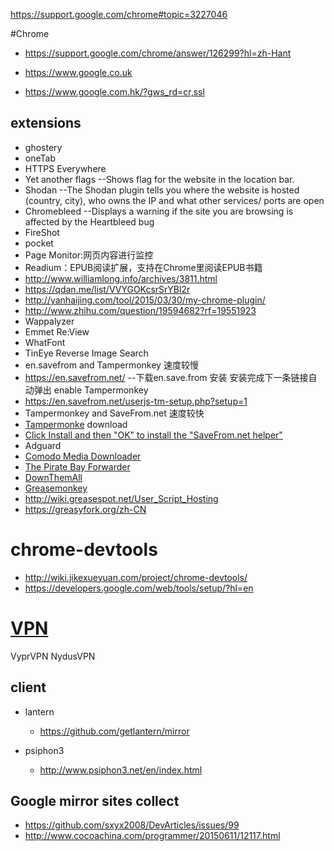 https://support.google.com/chrome#topic=3227046

#Chrome

 * https://support.google.com/chrome/answer/126299?hl=zh-Hant
 
 * https://www.google.co.uk
 
 * https://www.google.com.hk/?gws_rd=cr,ssl
 
  
## extensions

 * ghostery
 * oneTab
 * HTTPS Everywhere
 * Yet another flags --Shows flag for the website in the location bar.
 * Shodan --The Shodan plugin tells you where the website is hosted (country, city), who owns the IP and what other services/ ports are open
 * Chromebleed --Displays a warning if the site you are browsing is affected by the Heartbleed bug
 * FireShot
 * pocket
 * Page Monitor:网页内容进行监控
 * Readium：EPUB阅读扩展，支持在Chrome里阅读EPUB书籍
 * http://www.williamlong.info/archives/3811.html
 * https://qdan.me/list/VVYGOKcsrSrYBl2r
 * http://yanhaijing.com/tool/2015/03/30/my-chrome-plugin/
 * http://www.zhihu.com/question/19594682?rf=19551923
 * Wappalyzer
 * Emmet Re:View
 * WhatFont
 * TinEye Reverse Image Search
 *  en.savefrom and Tampermonkey 速度较慢
  *  https://en.savefrom.net/  --下载en.save.from 安装  安装完成下一条链接自动弹出 enable Tampermonkey
  *  https://en.savefrom.net/userjs-tm-setup.php?setup=1
* Tampermonkey and SaveFrom.net 速度较快
* [Tampermonke](https://chrome.google.com/webstore/detail/tampermonkey/dhdgffkkebhmkfjojejmpbldmpobfkfo) download
* [Click Install and then "OK" to install the "SaveFrom.net helper"](https://en.savefrom.net/userjs-setup.php)
 * Adguard
 * [Comodo Media Downloader](http://download.cnet.com/Comodo-Chromodo/3000-2356_4-76386288.html)
 * [The Pirate Bay Forwarder](https://addons.mozilla.org/zh-CN/firefox/addon/the-pirate-bay-forwarder/?src=api)
 * [DownThemAll](https://addons.mozilla.org/zh-CN/firefox/addon/downthemall/?src=cb-dl-featured)
 * [Greasemonkey](https://addons.mozilla.org/zh-CN/firefox/addon/greasemonkey/?src=search)
  * http://wiki.greasespot.net/User_Script_Hosting
  * https://greasyfork.org/zh-CN


# chrome-devtools

* http://wiki.jikexueyuan.com/project/chrome-devtools/
* https://developers.google.com/web/tools/setup/?hl=en

# [VPN](http://www.iplaysoft.com/vpn.html)
VyprVPN
NydusVPN

## client

* lantern

  * https://github.com/getlantern/mirror
* psiphon3

  * http://www.psiphon3.net/en/index.html

## Google mirror sites collect

* https://github.com/sxyx2008/DevArticles/issues/99
* http://www.cocoachina.com/programmer/20150611/12117.html
